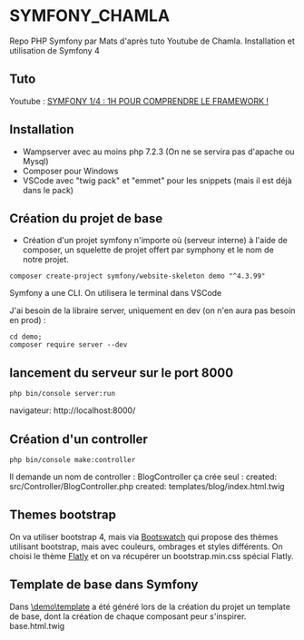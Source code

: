 # SYMFONY_CHAMLA


Repo PHP Symfony par Mats d'après tuto Youtube de Chamla. Installation et utilisation de Symfony 4

## Tuto 


Youtube : [SYMFONY 1/4 : 1H POUR COMPRENDRE LE FRAMEWORK !](https://www.youtube.com/watch?v=UTusmVpwJXo&t=143s)

## Installation


- Wampserver avec au moins php 7.2.3 (On ne se servira pas d'apache ou Mysql)
- Composer pour Windows
- VSCode avec "twig pack" et "emmet" pour les snippets (mais il est déjà dans le pack)

## Création du projet de base


- Création d'un projet symfony n'importe où (serveur interne) à l'aide de composer, un squelette de projet offert par symphony et le nom de notre projet.

```
composer create-project symfony/website-skeleton demo "^4.3.99"
```


Symfony a une CLI.
On utilisera le terminal dans VSCode

J'ai besoin de la libraire server, uniquement en dev (on n'en aura pas besoin en prod) :
```
cd demo;
composer require server --dev
```

## lancement du serveur sur le port 8000

```
php bin/console server:run
```


navigateur: http://localhost:8000/

## Création d'un controller

```
php bin/console make:controller
```


Il demande un nom de controller : BlogController
ça crée seul :
created: src/Controller/BlogController.php
created: templates/blog/index.html.twig

## Themes bootstrap


On va utiliser bootstrap 4, mais via [Bootswatch](https://bootswatch.com/) qui propose des thèmes utilisant bootstrap, mais avec couleurs, ombrages et styles différents.
On choisi le thème [Flatly](https://bootswatch.com/flatly/) et on va récupérer un bootstrap.min.css spécial Flatly.

## Template de base dans Symfony


Dans [\demo\template](C:\GIT\SYMFONY_CHAMLA\demo\templates) a été généré lors de la création du projet un template de base, dont la création de chaque composant peur s'inspirer.
base.html.twig
